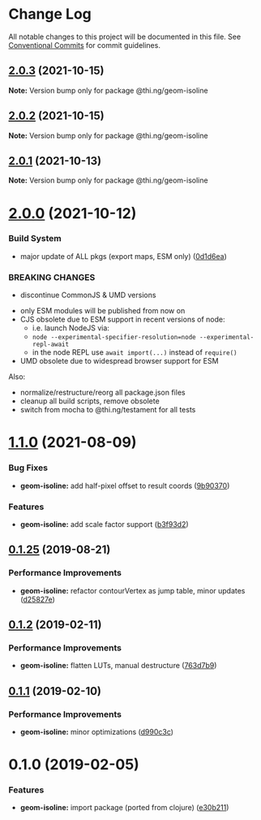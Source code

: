 # Change Log

All notable changes to this project will be documented in this file.
See [Conventional Commits](https://conventionalcommits.org) for commit guidelines.

## [2.0.3](https://github.com/thi-ng/umbrella/compare/@thi.ng/geom-isoline@2.0.2...@thi.ng/geom-isoline@2.0.3) (2021-10-15)

**Note:** Version bump only for package @thi.ng/geom-isoline





## [2.0.2](https://github.com/thi-ng/umbrella/compare/@thi.ng/geom-isoline@2.0.1...@thi.ng/geom-isoline@2.0.2) (2021-10-15)

**Note:** Version bump only for package @thi.ng/geom-isoline





## [2.0.1](https://github.com/thi-ng/umbrella/compare/@thi.ng/geom-isoline@2.0.0...@thi.ng/geom-isoline@2.0.1) (2021-10-13)

**Note:** Version bump only for package @thi.ng/geom-isoline





# [2.0.0](https://github.com/thi-ng/umbrella/compare/@thi.ng/geom-isoline@1.1.4...@thi.ng/geom-isoline@2.0.0) (2021-10-12)


### Build System

* major update of ALL pkgs (export maps, ESM only) ([0d1d6ea](https://github.com/thi-ng/umbrella/commit/0d1d6ea9fab2a645d6c5f2bf2591459b939c09b6))


### BREAKING CHANGES

* discontinue CommonJS & UMD versions

- only ESM modules will be published from now on
- CJS obsolete due to ESM support in recent versions of node:
  - i.e. launch NodeJS via:
  - `node --experimental-specifier-resolution=node --experimental-repl-await`
  - in the node REPL use `await import(...)` instead of `require()`
- UMD obsolete due to widespread browser support for ESM

Also:
- normalize/restructure/reorg all package.json files
- cleanup all build scripts, remove obsolete
- switch from mocha to @thi.ng/testament for all tests






#  [1.1.0](https://github.com/thi-ng/umbrella/compare/@thi.ng/geom-isoline@1.0.1...@thi.ng/geom-isoline@1.1.0) (2021-08-09) 

###  Bug Fixes 

- **geom-isoline:** add half-pixel offset to result coords ([9b90370](https://github.com/thi-ng/umbrella/commit/9b9037048a7664eca20fda50df44e3018323d475)) 

###  Features 

- **geom-isoline:** add scale factor support ([b3f93d2](https://github.com/thi-ng/umbrella/commit/b3f93d20ff56464d2bec86d2de721344872d0cbc)) 

##  [0.1.25](https://github.com/thi-ng/umbrella/compare/@thi.ng/geom-isoline@0.1.24...@thi.ng/geom-isoline@0.1.25) (2019-08-21) 

###  Performance Improvements 

- **geom-isoline:** refactor contourVertex as jump table, minor updates ([d25827e](https://github.com/thi-ng/umbrella/commit/d25827e)) 

##  [0.1.2](https://github.com/thi-ng/umbrella/compare/@thi.ng/geom-isoline@0.1.1...@thi.ng/geom-isoline@0.1.2) (2019-02-11) 

###  Performance Improvements 

- **geom-isoline:** flatten LUTs, manual destructure ([763d7b9](https://github.com/thi-ng/umbrella/commit/763d7b9)) 

##  [0.1.1](https://github.com/thi-ng/umbrella/compare/@thi.ng/geom-isoline@0.1.0...@thi.ng/geom-isoline@0.1.1) (2019-02-10) 

###  Performance Improvements 

- **geom-isoline:** minor optimizations ([d990c3c](https://github.com/thi-ng/umbrella/commit/d990c3c)) 

#  0.1.0 (2019-02-05) 

###  Features 

- **geom-isoline:** import package (ported from clojure) ([e30b211](https://github.com/thi-ng/umbrella/commit/e30b211))

